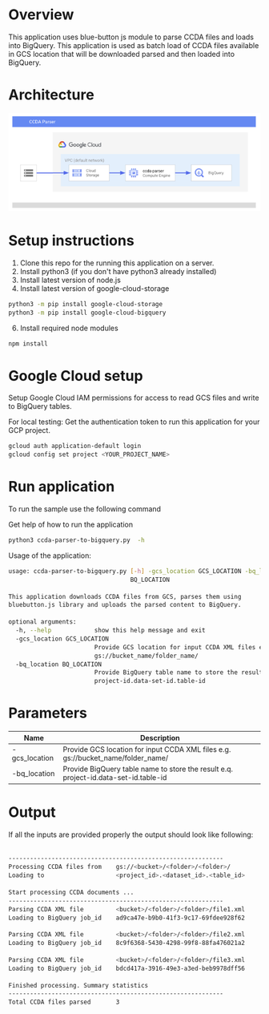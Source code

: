 # Overview
This application uses blue-button js module to parse CCDA files and loads into BigQuery.
This application is used as batch load of CCDA files available in GCS location that will be downloaded parsed
and then loaded into BigQuery.


# Architecture

![Architecture](./img/arch.png)

# Setup instructions
1. Clone this repo for the running this application on a server.
3. Install python3 (if you don't have python3 already installed)
4. Install latest version of node.js
5. Install latest version of google-cloud-storage
```sh
python3 -m pip install google-cloud-storage
python3 -m pip install google-cloud-bigquery
```

6. Install required node modules
```sh
npm install
```

# Google Cloud setup
Setup Google Cloud IAM permissions for access to read GCS files and write to BigQuery tables.

For local testing:
Get the authentication token to run this application for your GCP project. 

```sh
gcloud auth application-default login
gcloud config set project <YOUR_PROJECT_NAME>
```

# Run application
To run the sample use the following command

Get help of how to run the application

```sh
python3 ccda-parser-to-bigquery.py  -h
```

Usage of the application:
```sh
usage: ccda-parser-to-bigquery.py [-h] -gcs_location GCS_LOCATION -bq_location
                                  BQ_LOCATION

This application downloads CCDA files from GCS, parses them using
bluebutton.js library and uploads the parsed content to BigQuery.

optional arguments:
  -h, --help            show this help message and exit
  -gcs_location GCS_LOCATION
                        Provide GCS location for input CCDA XML files e.g.
                        gs://bucket_name/folder_name/
  -bq_location BQ_LOCATION
                        Provide BigQuery table name to store the result e.q.
                        project-id.data-set-id.table-id

```

# Parameters

| Name | Description |
|---|----|
|-gcs_location| Provide GCS location for input CCDA XML files e.g. gs://bucket_name/folder_name/ |
|-bq_location| Provide BigQuery table name to store the result e.q. project-id.data-set-id.table-id |


# Output

If all the inputs are provided properly the output should look like following:
```sh

------------------------------------------------------------
Processing CCDA files from    gs://<bucket>/<folder>/<folder>/
Loading to                    <project_id>.<dataset_id>.<table_id>

Start processing CCDA documents ...
------------------------------------------------------------
Parsing CCDA XML file         <bucket>/<folder>/<folder>/file1.xml
Loading to BigQuery job_id    ad9ca47e-b9b0-41f3-9c17-69fdee928f62

Parsing CCDA XML file         <bucket>/<folder>/<folder>/file2.xml
Loading to BigQuery job_id    8c9f6368-5430-4298-99f8-88fa476021a2

Parsing CCDA XML file         <bucket>/<folder>/<folder>/file3.xml
Loading to BigQuery job_id    bdcd417a-3916-49e3-a3ed-beb9978dff56

Finished processing. Summary statistics
------------------------------------------------------------
Total CCDA files parsed       3
```
